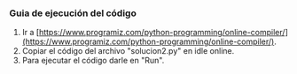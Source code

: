 ### Guia de ejecución del código

1. Ir a [https://www.programiz.com/python-programming/online-compiler/](https://www.programiz.com/python-programming/online-compiler/).
2. Copiar el código del archivo "solucion2.py" en idle online.
3. Para ejecutar el código darle en "Run".
